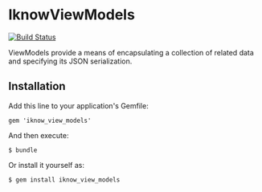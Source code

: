 # IknowViewModels

[![Build Status](https://travis-ci.org/iknow/iknow_view_models.svg?branch=master)](https://travis-ci.org/iknow/cerego_view_models)

ViewModels provide a means of encapsulating a collection of related data and specifying its JSON serialization.

## Installation

Add this line to your application's Gemfile:

    gem 'iknow_view_models'

And then execute:

    $ bundle

Or install it yourself as:

    $ gem install iknow_view_models
